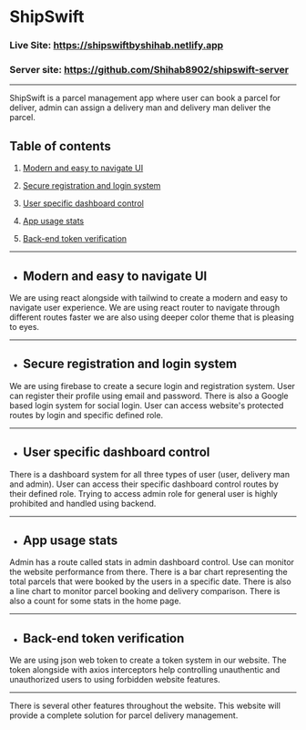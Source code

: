 # ShipSwift
### Live Site: https://shipswiftbyshihab.netlify.app
### Server site: https://github.com/Shihab8902/shipswift-server

----
ShipSwift is a parcel management app where user can book a parcel for deliver, admin can assign a delivery man and delivery man deliver the parcel.

## Table of contents
1. [Modern and easy to navigate UI](#modern-and-easy-to-navigate-ui)

2. [Secure registration and login system](#secure-registration-and-login-system)
3. [User specific dashboard control](#user-specific-dashboard-control)
4. [App usage stats](#app-usage-stats)
5. [Back-end token verification](#back-end-token-verification)



---

 - ## Modern and easy to navigate UI
We are using react alongside with tailwind to create a modern and easy to navigate user experience. We are using react router to navigate through different routes faster we are also using deeper color theme that is pleasing to eyes.

---

- ## Secure registration and login system
We are using firebase to create a secure login and registration system. User can register their profile using email and password. There is also a Google based login system for social login. User can access website's protected routes by login and specific defined role.

---

- ## User specific dashboard control
There is a dashboard system for all three types of user (user, delivery man and admin). User can access their specific dashboard control routes by their defined role. Trying to access admin role for general user is highly prohibited and handled using backend.

---

- ## App usage stats
Admin has a route called stats in admin dashboard control. Use can monitor the website performance from there. There is a bar chart representing the total parcels that were booked by the users in a specific date. There is also a line chart to monitor parcel booking and delivery comparison. There is also a count for some stats in the home page.

---
 - ## Back-end token verification 
 We are using json web token to create a token system in our website. The token alongside with axios interceptors help controlling unauthentic and unauthorized users to using forbidden website features.


 ---

 There is several other features throughout the website. This website will provide a complete solution for parcel delivery management.


